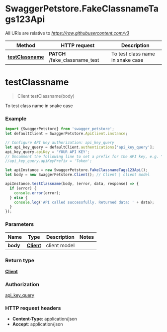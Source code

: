 # SwaggerPetstore.FakeClassnameTags123Api

All URIs are relative to *https://raw.githubusercontent.com/v3*

Method | HTTP request | Description
------------- | ------------- | -------------
[**testClassname**](FakeClassnameTags123Api.md#testClassname) | **PATCH** /fake_classname_test | To test class name in snake case

<a name="testClassname"></a>
# **testClassname**
> Client testClassname(body)

To test class name in snake case

### Example
```javascript
import {SwaggerPetstore} from 'swagger_petstore';
let defaultClient = SwaggerPetstore.ApiClient.instance;

// Configure API key authorization: api_key_query
let api_key_query = defaultClient.authentications['api_key_query'];
api_key_query.apiKey = 'YOUR API KEY';
// Uncomment the following line to set a prefix for the API key, e.g. "Token" (defaults to null)
//api_key_query.apiKeyPrefix = 'Token';

let apiInstance = new SwaggerPetstore.FakeClassnameTags123Api();
let body = new SwaggerPetstore.Client(); // Client | client model

apiInstance.testClassname(body, (error, data, response) => {
  if (error) {
    console.error(error);
  } else {
    console.log('API called successfully. Returned data: ' + data);
  }
});
```

### Parameters

Name | Type | Description  | Notes
------------- | ------------- | ------------- | -------------
 **body** | [**Client**](Client.md)| client model | 

### Return type

[**Client**](Client.md)

### Authorization

[api_key_query](../README.md#api_key_query)

### HTTP request headers

 - **Content-Type**: application/json
 - **Accept**: application/json

